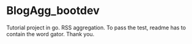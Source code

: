 # BlogAgg_bootdev
Tutorial project in go.
RSS aggregation.
To pass the test, readme has to contain the word gator. Thank you.